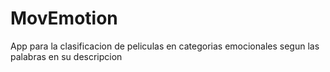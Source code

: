 # MovEmotion
App para la clasificacion de peliculas en categorias emocionales segun las palabras en su descripcion
